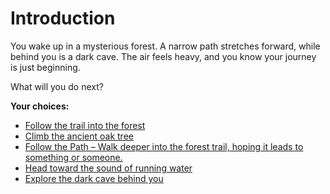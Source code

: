 # Introduction

You wake up in a mysterious forest. A narrow path stretches forward, while behind you is a dark cave.
The air feels heavy, and you know your journey is just beginning.

What will you do next?

**Your choices:**
- [Follow the trail into the forest](forest-trail.md)
- [Climb the ancient oak tree](oak-tree.md)
- [Follow the Path – Walk deeper into the forest trail, hoping it leads to something or someone.](follow-the-path.md)
- [Head toward the sound of running water](river.md)
- [Explore the dark cave behind you](cave.md)

